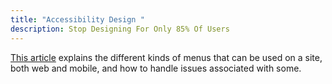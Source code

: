 ```yaml
---
title: "Accessibility Design "
description: Stop Designing For Only 85% Of Users
---
```


[This article](https://www.smashingmagazine.com/2017/10/nailing-accessibility-design/) explains the different kinds of menus that can be used on a site, both web and mobile, and how to handle issues associated with some. 
